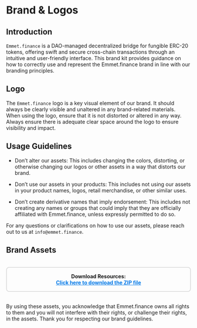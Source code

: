 # Brand & Logos

## Introduction
`Emmet.finance` is a DAO-managed decentralized bridge for fungible ERC-20 tokens, offering swift and secure cross-chain transactions through an intuitive and user-friendly interface. This brand kit provides guidance on how to correctly use and represent the Emmet.finance brand in line with our branding principles.

## Logo
The `Emmet.finance` logo is a key visual element of our brand. It should always be clearly visible and unaltered in any brand-related materials. When using the logo, ensure that it is not distorted or altered in any way. Always ensure there is adequate clear space around the logo to ensure visibility and impact.

## Usage Guidelines

- Don’t alter our assets: This includes changing the colors, distorting, or otherwise changing our logos or other assets in a way that distorts our brand.

- Don’t use our assets in your products: This includes not using our assets in your product names, logos, retail merchandise, or other similar uses.

- Don’t create derivative names that imply endorsement: This includes not creating any names or groups that could imply that they are officially affiliated with Emmet.finance, unless expressly permitted to do so.

For any questions or clarifications on how to use our assets, please reach out to us at `info@emmet.finance`.

## Brand Assets

<br/>
<div style="border: 2px solid #ddd; padding: 15px; border-radius: 8px; text-align: center;">
  <strong>Download Resources:</strong>
  <br>
  <a href="https://github.com/Emmet-Finance/Emmet.Docs/blob/main/docs/assets/Emmet-assets.zip?raw=true" download style="color: #0078e7; font-weight: bold;">
    Click here to download the ZIP file
  </a>
</div>
<br/>

By using these assets, you acknowledge that Emmet.finance owns all rights to them and you will not interfere with their rights, or challenge their rights, in the assets. Thank you for respecting our brand guidelines.


